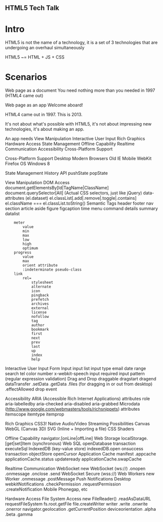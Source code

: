 HTML5 Tech Talk
---------------

# Intro

HTML5 is not the name of a technology,
it is a set of 3 technologies that are
undergoing an overhaul simultaneously

HTML5 ~= HTML + JS + CSS


# Scenarios

Web page as a document
    You need nothing more than you needed in 1997 (HTML4 came out)

Web page as an app
    Welcome aboard!

HTML4 came out in 1997.
This is 2013.

It's not about what's possible with HTML5,
it's not about impressing new technologies,
it's about making an app.

An app needs
    View Manipulation
    Interactive User Input
    Rich Graphics
    Hardware Access
    State Management
    Offline Capability
    Realtime Communication
    Accessibility
    Cross-Platform Support

Cross-Platform Support
    Desktop
        Modern Browsers
        Old IE
    Mobile
        WebKit
        Firefox OS
        Windows 8

State Management
    History API
        pushState
        popState

View Manipulation
    DOM Access
        document.getElementsBy[Id|TagName|ClassName]
        document.querySelector[All] (Actual CSS selectors, just like jQuery)
        data- attributes (el.dataset)
        el.classList[.add|.remove|.toggle|.contains]
        el.className === el.classList.toString()
    Semantic Tags
        header
        footer
        nav
        section
        article
        aside
        figure
        figcaption
        time
        menu
        command
        details
        summary
        datalist

        meter
            value
            min
            max
            low
            high
            optimum
        progress
            value
            max
            orient attribute
            :indeterminate pseudo-class
        link
            rel=
                stylesheet
                alternate
                icon
                pingback
                prefetch
                archives
                external
                license
                nofollow
                tag
                author
                bookmark
                first
                next
                prev
                last
                up
                index
                help

Interactive User Input
    Form Input
        input list
        input type
            email
            date
            range
            search
            tel
            color
            number
            x-webkit-speech
        input required
        input pattern (regular expression validation)
    Drag and Drop
        draggable
        dragstart
        dragend
        dataTransfer
            .setData
            .getData
            .files (for dragging in or out from desktop)
            .effectAllowed
        drop event

Accessibility
    ARIA (Accessible Rich Internet Applications) attributes
        role
        aria-labelledby
        aria-checked
        aria-disabled
        aria-grabbed
    Microdata (http://www.google.com/webmasters/tools/richsnippets) attributes
        itemscope
        itemtype
        itemprop

Rich Graphics
    CSS3!
    Native Audio/Video
    Streaming Possibilities
    Canvas
    WebGL (Canvas 3D)
    SVG (Inline + Importing a file)
    CSS Shaders

Offline Capability
    navigator.[onLine|offLine]
    Web Storage
        localStorage.[get|set]Item (synchronous)
    Web SQL
        openDatabase
        transaction
        executeSql
    IndexedDB (key-value store)
        indexedDB.open
        onsuccess
        transaction
        objectStore
        openCursor
    Application Cache
        manifest
        .appcache
        applicationCache.status
        updateready
        applicationCache.swapCache

Realtime Communication
    WebSocket
        new WebSocket (ws://)
            .onopen
            .onmessage
            .onclose
            .send
        WebSocket Secure (wss://)
    Web Workers
        new Worker
            .onmessage
            .postMessage
    Push Notifications
        Desktop
            webkitNotifications
                .checkPermission
                .requestPermission
                .createNotification
        Mobile
            Phonegap, etc

Hardware Access
    File System Access
        new FileReader()
            .readAsDataURL
        requestFileSystem
            fs.root.getFile
            file.createWriter
            writer
                .write
                .onwrite
                .onerror
    navigator.geolocation
        .getCurrentPosition
    deviceorientation
        .alpha
        .beta
        .gamma
